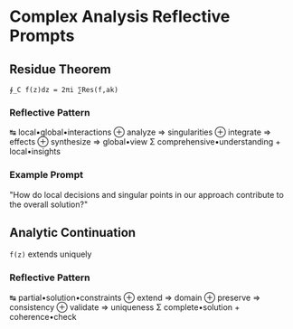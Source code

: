 # Complex Analysis Reflective Prompts

## Residue Theorem
`∮_C f(z)dz = 2πi ∑Res(f,ak)`

### Reflective Pattern
↹ local•global•interactions
⊕ analyze => singularities
⊕ integrate => effects
⊕ synthesize => global•view
Σ comprehensive•understanding + local•insights

### Example Prompt
"How do local decisions and singular points in our approach contribute to the overall solution?"

## Analytic Continuation
`f(z)` extends uniquely

### Reflective Pattern
↹ partial•solution•constraints
⊕ extend => domain
⊕ preserve => consistency
⊕ validate => uniqueness
Σ complete•solution + coherence•check
